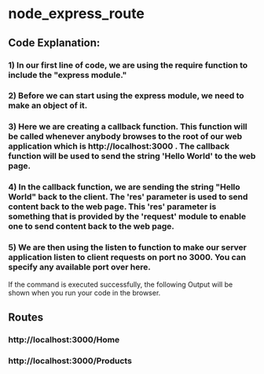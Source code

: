 # node_express_route

## Code Explanation:

### 1) In our first line of code, we are using the require function to include the "express module."
### 2) Before we can start using the express module, we need to make an object of it.
### 3) Here we are creating a callback function. This function will be called whenever anybody browses to the root of our web application which is http://localhost:3000 . The callback function will be used to send the string 'Hello World' to the web page.
### 4) In the callback function, we are sending the string "Hello World" back to the client. The 'res' parameter is used to send content back to the web page. This 'res' parameter is something that is provided by the 'request' module to enable one to send content back to the web page.
### 5) We are then using the listen to function to make our server application listen to client requests on port no 3000. You can specify any available port over here.

If the command is executed successfully, the following Output will be shown when you run your code in the browser.

## Routes

### http://localhost:3000/Home
### http://localhost:3000/Products
